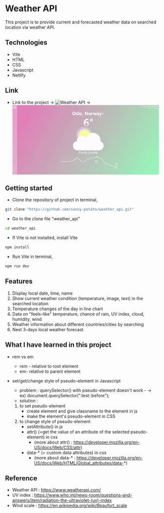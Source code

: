 # Weather API

This project is to provide current and forecasted weather data on searched location via weather API.

## Technologies

- Vite
- HTML
- CSS
- Javascript
- Netlify

## Link

- Link to the project
  -> ![Weather API](address)
  -> ![](weather_api.gif)

## Getting started

- Clone the repository of project in terminal,

```bash
git clone "https://github.com/sunny-potato/weather_api.git"
```

- Go to the clone file "weather_api"

```bash
cd weather_api
```

- If Vite is not installed, install Vite

```bash
npm install
```

- Run Vite in terminal,

```bash
npm run dev
```

## Features

1. Display local date, time, name
2. Show current weather condition (temperature, image, text) in the searched location
3. Temperature changes of the day in line chart
4. Data on "feels-like" temperature, chance of rain, UV index, cloud, humidity, wind
5. Weather information about different countries/cities by searching
6. Next 3-days local weather forecast

## What I have learned in this project

- rem vs em
  - rem - relative to root element
  - em- relative to parent element
- set/get/change style of pseudo-element in Javascript

  - problem : querySelector() with pseudo-element doesn't work - -> ex) document.querySelector(".test::before");
  - solution :

  1. to set pseudo-element
     - create element and give classname to the element in js
     - make the element's pseudo-element in CSS
  2. to change style of pseudo-element
     - setAttribute() in js
     - attr() (=get the value of an attribute of the selected pseudo-element) in css
       - (more about attr() : https://developer.mozilla.org/en-US/docs/Web/CSS/attr)
     - data-\* (= custom data attributes) in css
       - (more about data-\* : https://developer.mozilla.org/en-US/docs/Web/HTML/Global_attributes/data-*)

## Reference

- Weather API : https://www.weatherapi.com/
- UV index : https://www.who.int/news-room/questions-and-answers/item/radiation-the-ultraviolet-(uv)-index
- Wind scale : https://en.wikipedia.org/wiki/Beaufort_scale
